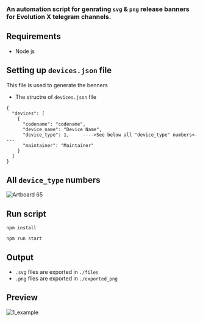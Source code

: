 ### An automation script for genrating `svg` & `png` release banners for Evolution X telegram channels.

## Requirements
- Node js

## Setting up `devices.json` file
This file is used to generate the benners

- The structre of `devices.json` file
```
{
  "devices": [
    {
      "codename": "codename",
      "device_name": "Device Name",
      "device_type": 1,     ---->See below all "device_type" numbers<---- 
      "maintainer": "Maintainer"
    }
  ]
}
```

## All `device_type` numbers 

![Artboard 65](https://user-images.githubusercontent.com/88089607/202863338-1a50ab38-1873-46df-94fb-1ef3bb349515.png)

## Run script
```
npm install
```
```
npm run start
```
## Output
- `.svg` files are exported in `./files`
- `.png` files are exported in `./exported_png`

## Preview 

![1_example](https://user-images.githubusercontent.com/88089607/204087920-b5fa91cf-16e7-4c74-abfc-860dd800757a.png)
